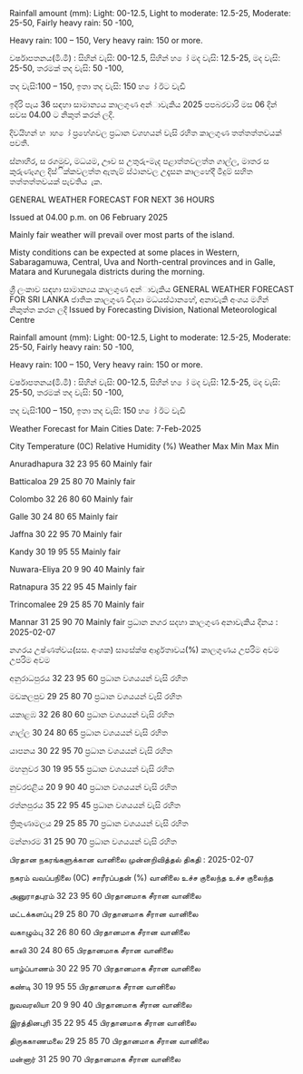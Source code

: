 Rainfall amount (mm): Light: 00-12.5, Light to moderate: 12.5-25, Moderate: 25-50, Fairly heavy rain: 50 -100,

Heavy rain: 100 – 150, Very heavy rain: 150 or more.

වර්ෂාපතනය(මි.මී) : සිහින් වැසි: 00-12.5, සිහින් හ ෝ මද වැසි: 12.5-25, මද වැසි: 25-50, තරමක් තද වැසි: 50 -100,

තද වැසි:100 – 150, ඉතා තද වැසි: 150 හ ෝ ඊට වැඩි

ඉදිරි පැය 36 සඳහා සාමාන්‍යය කාලගුණ අන්‍ාවැකිය 2025 පපබරවාරි මස 06 දින්‍ සවස 04.00 ට නිකුත් කරන්‍ ලදි.

දිවයිහන් හ ාහ ෝ ප්‍රහේශවල ප්‍රධාන වශහයන් වැසි රහිත කාලගුණ තත්තත්තවයක් පවතී.

ස්නාහිර, ස රගමුව, මධයම, ඌව ස උතුරු-මැද පළාත්තවලත්ත ගාල්ල, මාතර ස කුරුණෑගල දිස්ික්කවලත්ත ඇතැම් ස්ථානවල උදෑසන කාලහේදී මීදුම් සහිත තත්තත්තවයක් පැවතිය ැක.

GENERAL WEATHER FORECAST FOR NEXT 36 HOURS

Issued at 04.00 p.m. on 06 February 2025

Mainly fair weather will prevail over most parts of the island.

Misty conditions can be expected at some places in Western, Sabaragamuwa, Central, Uva and North-central provinces and in Galle, Matara and Kurunegala districts during the morning.

ශ්‍රී ලංකාව සඳහා සාමාන්‍යය කාලගුණ අන්‍ාවැකිය GENERAL WEATHER FORECAST FOR SRI LANKA ජාතික කාලගුණ විදයා මධයස්ථානහේ, අනාවැකි අංශය මගින් නිකුත්ත කරන ලදි Issued by Forecasting Division, National Meteorological Centre

Rainfall amount (mm): Light: 00-12.5, Light to moderate: 12.5-25, Moderate: 25-50, Fairly heavy rain: 50 -100,

Heavy rain: 100 – 150, Very heavy rain: 150 or more.

වර්ෂාපතනය(මි.මී) : සිහින් වැසි: 00-12.5, සිහින් හ ෝ මද වැසි: 12.5-25, මද වැසි: 25-50, තරමක් තද වැසි: 50 -100,

තද වැසි:100 – 150, ඉතා තද වැසි: 150 හ ෝ ඊට වැඩි

Weather Forecast for Main Cities Date: 7-Feb-2025

City Temperature (0C) Relative Humidity (%) Weather Max Min Max Min

Anuradhapura 32 23 95 60 Mainly fair

Batticaloa 29 25 80 70 Mainly fair

Colombo 32 26 80 60 Mainly fair

Galle 30 24 80 65 Mainly fair

Jaffna 30 22 95 70 Mainly fair

Kandy 30 19 95 55 Mainly fair

Nuwara-Eliya 20 9 90 40 Mainly fair

Ratnapura 35 22 95 45 Mainly fair

Trincomalee 29 25 85 70 Mainly fair

Mannar 31 25 90 70 Mainly fair ප්‍රධාන නගර සදහා කාලගුණ අනාවැකිය දිනය : 2025-02-07

නගරය උෂ්ණත්වය(සස. අංශක) සාසේක්ෂ ආර්ද්‍රතාවය(%) කාලගුණය උපරිම අවම උපරිම අවම

අනුරාධපුරය 32 23 95 60 ප්‍රධාන වශයයන් වැසි රහිත

මඩකලපුව 29 25 80 70 ප්‍රධාන වශයයන් වැසි රහිත

යකාළඹ 32 26 80 60 ප්‍රධාන වශයයන් වැසි රහිත

ගාල්ල 30 24 80 65 ප්‍රධාන වශයයන් වැසි රහිත

යාපනය 30 22 95 70 ප්‍රධාන වශයයන් වැසි රහිත

මහනුවර 30 19 95 55 ප්‍රධාන වශයයන් වැසි රහිත

නුවරඑළිය 20 9 90 40 ප්‍රධාන වශයයන් වැසි රහිත

රත්නපුරය 35 22 95 45 ප්‍රධාන වශයයන් වැසි රහිත

ත්‍රිකුණාමලය 29 25 85 70 ප්‍රධාන වශයයන් වැසි රහිත

මන්නාරම 31 25 90 70 ප්‍රධාන වශයයන් වැසි රහිත

பிரதான நகரங்களுக்கான வானிலை முன்னறிவித்தல் திகதி : 2025-02-07

நகரம் வவப்பநிலை (0C) சாரீரப்பதன் (%) வானிலை உச்ச குலைந்த உச்ச குலைந்த

அனுராதபுரம் 32 23 95 60 பிரதானமாக சீரான வானிலை

மட்டக்களப்பு 29 25 80 70 பிரதானமாக சீரான வானிலை

வகாழும்பு 32 26 80 60 பிரதானமாக சீரான வானிலை

காலி 30 24 80 65 பிரதானமாக சீரான வானிலை

யாழ்ப்பாணம் 30 22 95 70 பிரதானமாக சீரான வானிலை

கண்டி 30 19 95 55 பிரதானமாக சீரான வானிலை

நுவவரலியா 20 9 90 40 பிரதானமாக சீரான வானிலை

இரத்தினபுரி 35 22 95 45 பிரதானமாக சீரான வானிலை

திருககாணமலை 29 25 85 70 பிரதானமாக சீரான வானிலை

மன்னார் 31 25 90 70 பிரதானமாக சீரான வானிலை